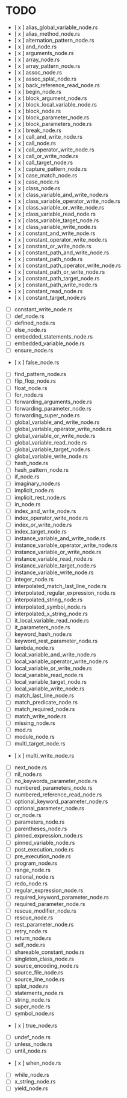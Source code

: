 # TODO

- [ x ] alias_global_variable_node.rs
- [ x ] alias_method_node.rs
- [ x ] alternation_pattern_node.rs
- [ x ] and_node.rs
- [ x ] arguments_node.rs
- [ x ] array_node.rs
- [ x ] array_pattern_node.rs
- [ x ] assoc_node.rs
- [ x ] assoc_splat_node.rs
- [ x ] back_reference_read_node.rs
- [ x ] begin_node.rs
- [ x ] block_argument_node.rs
- [ x ] block_local_variable_node.rs
- [ x ] block_node.rs
- [ x ] block_parameter_node.rs
- [ x ] block_parameters_node.rs
- [ x ] break_node.rs
- [ x ] call_and_write_node.rs
- [ x ] call_node.rs
- [ x ] call_operator_write_node.rs
- [ x ] call_or_write_node.rs
- [ x ] call_target_node.rs
- [ x ] capture_pattern_node.rs
- [ x ] case_match_node.rs
- [ x ] case_node.rs
- [ x ] class_node.rs
- [ x ] class_variable_and_write_node.rs
- [ x ] class_variable_operator_write_node.rs
- [ x ] class_variable_or_write_node.rs
- [ x ] class_variable_read_node.rs
- [ x ] class_variable_target_node.rs
- [ x ] class_variable_write_node.rs
- [ x ] constant_and_write_node.rs
- [ x ] constant_operator_write_node.rs
- [ x ] constant_or_write_node.rs
- [ x ] constant_path_and_write_node.rs
- [ x ] constant_path_node.rs
- [ x ] constant_path_operator_write_node.rs
- [ x ] constant_path_or_write_node.rs
- [ x ] constant_path_target_node.rs
- [ x ] constant_path_write_node.rs
- [ x ] constant_read_node.rs
- [ x ] constant_target_node.rs
- [ ] constant_write_node.rs
- [ ] def_node.rs
- [ ] defined_node.rs
- [ ] else_node.rs
- [ ] embedded_statements_node.rs
- [ ] embedded_variable_node.rs
- [ ] ensure_node.rs
- [ x ] false_node.rs
- [ ] find_pattern_node.rs
- [ ] flip_flop_node.rs
- [ ] float_node.rs
- [ ] for_node.rs
- [ ] forwarding_arguments_node.rs
- [ ] forwarding_parameter_node.rs
- [ ] forwarding_super_node.rs
- [ ] global_variable_and_write_node.rs
- [ ] global_variable_operator_write_node.rs
- [ ] global_variable_or_write_node.rs
- [ ] global_variable_read_node.rs
- [ ] global_variable_target_node.rs
- [ ] global_variable_write_node.rs
- [ ] hash_node.rs
- [ ] hash_pattern_node.rs
- [ ] if_node.rs
- [ ] imaginary_node.rs
- [ ] implicit_node.rs
- [ ] implicit_rest_node.rs
- [ ] in_node.rs
- [ ] index_and_write_node.rs
- [ ] index_operator_write_node.rs
- [ ] index_or_write_node.rs
- [ ] index_target_node.rs
- [ ] instance_variable_and_write_node.rs
- [ ] instance_variable_operator_write_node.rs
- [ ] instance_variable_or_write_node.rs
- [ ] instance_variable_read_node.rs
- [ ] instance_variable_target_node.rs
- [ ] instance_variable_write_node.rs
- [ ] integer_node.rs
- [ ] interpolated_match_last_line_node.rs
- [ ] interpolated_regular_expression_node.rs
- [ ] interpolated_string_node.rs
- [ ] interpolated_symbol_node.rs
- [ ] interpolated_x_string_node.rs
- [ ] it_local_variable_read_node.rs
- [ ] it_parameters_node.rs
- [ ] keyword_hash_node.rs
- [ ] keyword_rest_parameter_node.rs
- [ ] lambda_node.rs
- [ ] local_variable_and_write_node.rs
- [ ] local_variable_operator_write_node.rs
- [ ] local_variable_or_write_node.rs
- [ ] local_variable_read_node.rs
- [ ] local_variable_target_node.rs
- [ ] local_variable_write_node.rs
- [ ] match_last_line_node.rs
- [ ] match_predicate_node.rs
- [ ] match_required_node.rs
- [ ] match_write_node.rs
- [ ] missing_node.rs
- [ ] mod.rs
- [ ] module_node.rs
- [ ] multi_target_node.rs
- [ x ] multi_write_node.rs
- [ ] next_node.rs
- [ ] nil_node.rs
- [ ] no_keywords_parameter_node.rs
- [ ] numbered_parameters_node.rs
- [ ] numbered_reference_read_node.rs
- [ ] optional_keyword_parameter_node.rs
- [ ] optional_parameter_node.rs
- [ ] or_node.rs
- [ ] parameters_node.rs
- [ ] parentheses_node.rs
- [ ] pinned_expression_node.rs
- [ ] pinned_variable_node.rs
- [ ] post_execution_node.rs
- [ ] pre_execution_node.rs
- [ ] program_node.rs
- [ ] range_node.rs
- [ ] rational_node.rs
- [ ] redo_node.rs
- [ ] regular_expression_node.rs
- [ ] required_keyword_parameter_node.rs
- [ ] required_parameter_node.rs
- [ ] rescue_modifier_node.rs
- [ ] rescue_node.rs
- [ ] rest_parameter_node.rs
- [ ] retry_node.rs
- [ ] return_node.rs
- [ ] self_node.rs
- [ ] shareable_constant_node.rs
- [ ] singleton_class_node.rs
- [ ] source_encoding_node.rs
- [ ] source_file_node.rs
- [ ] source_line_node.rs
- [ ] splat_node.rs
- [ ] statements_node.rs
- [ ] string_node.rs
- [ ] super_node.rs
- [ ] symbol_node.rs
- [ x ] true_node.rs
- [ ] undef_node.rs
- [ ] unless_node.rs
- [ ] until_node.rs
- [ x ] when_node.rs
- [ ] while_node.rs
- [ ] x_string_node.rs
- [ ] yield_node.rs
